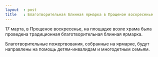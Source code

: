 ```yaml
---
layout  : post
title   : Благотворительная блинная ярмарка в Прощеное воскресенье
---
```

17 марта, в Прощеное воскресенье,  на площадке возле храма была провeдена традиционная благотворительная блинная ярмарка.

Благотворительные пожертвования, собранные на ярмарке, будут направлены на помощь детям-инвалидам и многодетным семьям.
